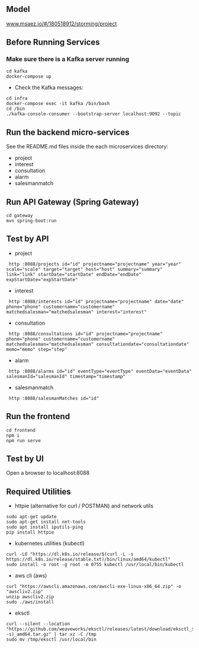 # 

## Model
www.msaez.io/#/180518912/storming/project

## Before Running Services
### Make sure there is a Kafka server running
```
cd kafka
docker-compose up
```
- Check the Kafka messages:
```
cd infra
docker-compose exec -it kafka /bin/bash
cd /bin
./kafka-console-consumer --bootstrap-server localhost:9092 --topic
```

## Run the backend micro-services
See the README.md files inside the each microservices directory:

- project
- interest
- consultation
- alarm
- salesmanmatch


## Run API Gateway (Spring Gateway)
```
cd gateway
mvn spring-boot:run
```

## Test by API
- project
```
 http :8088/projects id="id" projectname="projectname" year="year" scale="scale" target="target" host="host" summary="summary" link="link" startDate="startDate" endDate="endDate" expStartDate="expStartDate" 
```
- interest
```
 http :8088/interests id="id" projectname="projectname" date="date" phone="phone" customername="customername" matchedsalesman="matchedsalesman" interest="interest" 
```
- consultation
```
 http :8088/consultations id="id" projectname="projectname" phone="phone" customername="customername" matchedsalesman="matchedsalesman" consultationdate="consultationdate" memo="memo" step="step" 
```
- alarm
```
 http :8088/alarms id="id" eventType="eventType" eventData="eventData" salesmanId="salesmanId" timestamp="timestamp" 
```
- salesmanmatch
```
 http :8088/salesmanMatches id="id" 
```


## Run the frontend
```
cd frontend
npm i
npm run serve
```

## Test by UI
Open a browser to localhost:8088

## Required Utilities

- httpie (alternative for curl / POSTMAN) and network utils
```
sudo apt-get update
sudo apt-get install net-tools
sudo apt install iputils-ping
pip install httpie
```

- kubernetes utilities (kubectl)
```
curl -LO "https://dl.k8s.io/release/$(curl -L -s https://dl.k8s.io/release/stable.txt)/bin/linux/amd64/kubectl"
sudo install -o root -g root -m 0755 kubectl /usr/local/bin/kubectl
```

- aws cli (aws)
```
curl "https://awscli.amazonaws.com/awscli-exe-linux-x86_64.zip" -o "awscliv2.zip"
unzip awscliv2.zip
sudo ./aws/install
```

- eksctl 
```
curl --silent --location "https://github.com/weaveworks/eksctl/releases/latest/download/eksctl_$(uname -s)_amd64.tar.gz" | tar xz -C /tmp
sudo mv /tmp/eksctl /usr/local/bin
```

